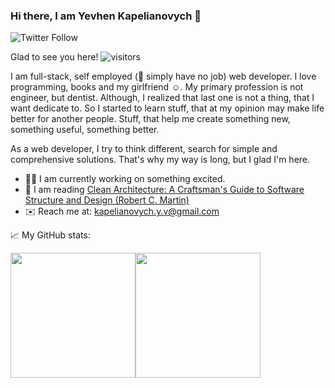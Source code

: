 ### Hi there, I am Yevhen Kapelianovych 👋

![Twitter Follow](https://img.shields.io/twitter/follow/kapelianovych?label=Twitter&style=social)

Glad to see you here! ![visitors](https://visitor-badge.glitch.me/badge?page_id=YevhenKap.YevhenKap)

I am full-stack, self employed (🙊 simply have no job) web developer. I love programming, books and my girlfriend ☺️.
My primary profession is not engineer, but dentist. Although, I realized that last one is not a thing, that I want dedicate to.
So I started to learn stuff, that at my opinion may make life better for another people. Stuff, that help me create something new,
something useful, something better.

As a web developer, I try to think different, search for simple and comprehensive solutions. That's why my way is long, but I glad I'm here.

- 👨‍💻 I am currently working on something excited.
- 📖 I am reading [Clean Architecture: A Craftsman's Guide to Software Structure and Design (Robert C. Martin)](https://www.amazon.com/Clean-Architecture-Craftsmans-Software-Structure/dp/0134494164)
- ✉️ Reach me at: kapelianovych.y.v@gmail.com

📈 My GitHub stats:

<img height="200em;" src="https://github-readme-stats.vercel.app/api?username=YevhenKap&show_icons=true&hide_border=true&&count_private=true&include_all_commits=true" /><img height="200em;" src="https://github-readme-stats.vercel.app/api/top-langs/?username=YevhenKap&langs_count=10&layout=compact" />
